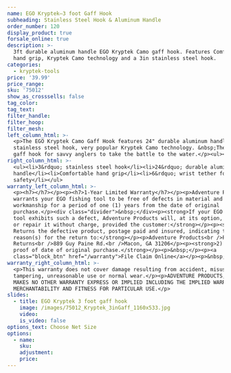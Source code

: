 ```yaml
---
name: EGO Kryptek—3 foot Gaff Hook
subheading: Stainless Steel Hook & Aluminum Handle
order_number: 120
display_product: true
forsale_online: true
description: >-
  3ft durable aluminum handle EGO Kryptek Camo gaff hook. Features Comfortable
  hand grip, Kryptek Camo technology and a 3in stainless steel hook.
categories:
  - kryptek-tools
price: '39.99'
price_range:
sku: '75012'
show_as_crosssells: false
tag_color:
tag_text:
filter_handle:
filter_hoop:
filter_mesh:
left_column_html: >-
  <p>The EGO Kryptek Camo Gaff Hook features 24" durable aluminum handle, 3"
  stainless steel hook, very popular Kryptek Camo technology. &nbsp;The perfect
  gaff hook for savvy anglers to take the battle to the water.</p><ul></ul>
right_column_html: >-
  <ul><li>3&rdquo; stainless steel hook</li><li>24&rdquo; durable aluminum
  handle</li><li>Comfortable hand grip</li><li>6&rdquo; wrist tether for
  safety</li></ul>
warranty_left_column_html: >-
  <p><h7></h7></p><p><h7>1-Year Limited Warranty</h7></p><p>Adventure Products
  warrants your EGO fishing tool to be free of defects in material and
  workmanship for a period of one (1) years from the date of original
  purchase.</p><div class="divider">&nbsp;</div><p><strong>If your EGO fishing
  tool exhibits such a defect, Adventure Products will, at its option, replace
  or repair it without charge, provided the customer:</strong></p><p><strong>1)
  Returns the defective product, postage paid and insured, indicating the
  reason(s) for the return to:</strong></p><p>Adventure Products<br />Product
  Returns<br />889 Guy Paine Rd.<br />Macon, GA 31206</p><p><strong>2) Submits
  proof of date of original purchase.</strong></p><p>&nbsp;</p><p><a
  class="block_btn" href="/warranty">File Claim Online</a></p><p>&nbsp;</p>
warranty_right_column_html: >-
  <p>This warranty does not cover damage resulting from accident, misuse, abuse,
  tampering, unreasonable use or normal wear.</p><p>ADVENTURE PRODUCTS, INC.
  MAKES NO OTHER WARRANTY EXPRESS OR IMPLIED INCLUDING THE IMPLIED WARRANTIES OF
  MERCHANTABILITY AND FITNESS FOR PARTICULAR USE.</p>
slides:
  - title: EGO Kryptek 3 foot gaff hook
    image: /images/75012_Kryptek_3inGaff_1160x533.jpg
    video:
    is_video: false
options_text: Choose Net Size
options:
  - name:
    sku:
    adjustment:
    price:
---
```

